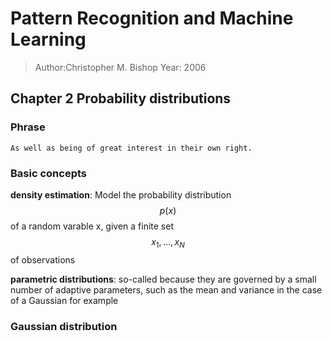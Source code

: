 # Pattern Recognition and Machine Learning
> Author:Christopher M. Bishop
> Year: 2006

<script type="text/javascript" src="http://cdn.mathjax.org/mathjax/latest/MathJax.js?config=default">$$p$$</script>

## Chapter 2 Probability distributions

### Phrase
```
As well as being of great interest in their own right.
```

### Basic concepts
__density estimation__: Model the probability distribution $$p(x)$$ of a random varable x, given a finite set $$x_1,...,x_N$$ of observations

__parametric distributions__: so-called because they are governed by a small number of adaptive parameters, such as the mean and variance in the case of a Gaussian for example

### Gaussian distribution


